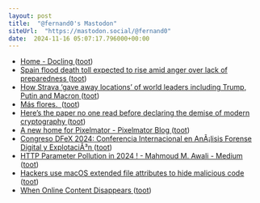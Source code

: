 ```yaml
---
layout: post
title:  "@fernand0's Mastodon"
siteUrl:  "https://mastodon.social/@fernand0"
date:  2024-11-16 05:07:17.796000+00:00
---
```

*  [Home - Docling ](https://ds4sd.github.io/docling/#ibm-open-source-a) ([toot](https://mastodon.social/@fernand0/113490895686503789))
*  [Spain flood death toll expected to rise amid anger over lack of preparedness ](https://www.theguardian.com/world/2024/oct/31/spain-floods-death-toll-valencia-missing-peopl) ([toot](https://mastodon.social/@fernand0/113490248325485603))
*  [How Strava ‘gave away locations’ of world leaders including Trump, Putin and Macron ](https://www.independent.co.uk/world/strava-security-trump-putin-macron-secret-service-b2637282.htm) ([toot](https://mastodon.social/@fernand0/113488466847597049))
*  [Más flores.  ](https://avecesunafoto.wordpress.com/2024/11/15/mas-flores-6) ([toot](https://mastodon.social/@fernand0/113488413283765476))
*  [Here’s the paper no one read before declaring the demise of modern cryptography ](https://arstechnica.com/information-technology/2024/10/the-sad-bizarre-tale-of-hype-fueling-fears-that-modern-cryptography-is-dead) ([toot](https://mastodon.social/@fernand0/113488095626072850))
*  [A new home for Pixelmator - Pixelmator Blog ](https://www.pixelmator.com/blog/2024/11/01/a-new-home-for-pixelmator) ([toot](https://mastodon.social/@fernand0/113487814695632674))
*  [Congreso DFeX 2024: Conferencia Internacional en AnÃ¡lisis Forense Digital y ExplotaciÃ³n   ](https://ciberseguridad.unizar.es/congreso-dfex/) ([toot](https://mastodon.social/@fernand0/113487741752489881))
*  [HTTP Parameter Pollution in 2024 ! - Mahmoud M. Awali - Medium ](https://medium.com/@0xAwali/http-parameter-pollution-in-2024-32ec1b810f8) ([toot](https://mastodon.social/@fernand0/113487028544202537))
*  [Hackers use macOS extended file attributes to hide malicious code ](https://www.bleepingcomputer.com/news/security/hackers-use-macos-extended-file-attributes-to-hide-malicious-code) ([toot](https://mastodon.social/@fernand0/113486751841960485))
*  [When Online Content Disappears ](https://www.pewresearch.org/data-labs/2024/05/17/when-online-content-disappears) ([toot](https://mastodon.social/@fernand0/113486563584269688))
